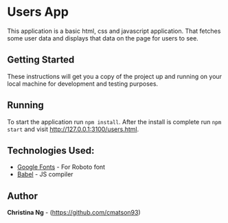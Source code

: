 # Users App

This application is a basic html, css and javascript application. That fetches some user data and displays that data on the page for users to see. 

## Getting Started

These instructions will get you a copy of the project up and running on your local machine for development and testing purposes. 


## Running

To start the application run `npm install`. After the install is complete run `npm start` and visit http://127.0.0.1:3100/users.html. 

## Technologies Used:
* [Google Fonts](https://fonts.google.com/specimen/Roboto?preview.text_type=custom/) - For Roboto font
* [Babel](https://babeljs.io/) - JS compiler


## Author

**Christina Ng** - (https://github.com/cmatson93)